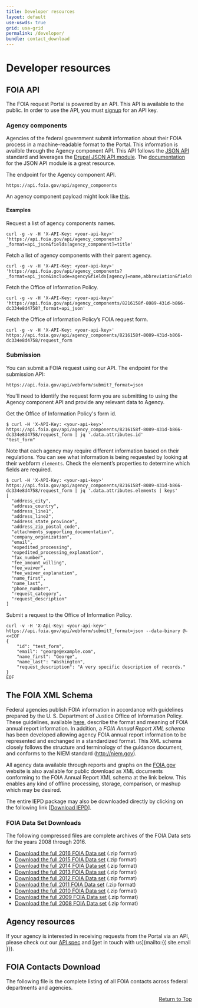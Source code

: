 ```yaml
---
title: Developer resources
layout: default
use-uswds: true
grid: usa-grid
permalink: /developer/
bundle: contact_download
---
```

# Developer resources


## FOIA API

The FOIA request Portal is powered by an API. This API is available to the
public. In order to use the API, you must [signup](https://api.data.gov/signup/) for an API key.


### Agency components

Agencies of the federal government submit information about their FOIA process
in a machine-readable format to the Portal. This information is availble through
the Agency component API. This API follows the [JSON API](http://jsonapi.org/)
standard and leverages the [Drupal JSON API
module](https://www.drupal.org/docs/8/modules/json-api). The
[documentation](https://www.drupal.org/docs/8/modules/json-api) for the JSON API
module is a great resource.

The endpoint for the Agency component API.

    https://api.foia.gov/api/agency_components

An agency component payload might look like
[this](https://github.com/18F/beta.foia.gov/tree/develop/www.foia.gov/_data/agency_components/oip.json).


#### Examples

Request a list of agency components names.

```
curl -g -v -H 'X-API-Key: <your-api-key>' 'https://api.foia.gov/api/agency_components?_format=api_json&fields[agency_component]=title'
```

Fetch a list of agency components with their parent agency.

```
curl -g -v -H 'X-API-Key: <your-api-key>' 'https://api.foia.gov/api/agency_components?_format=api_json&include=agency&fields[agency]=name,abbreviation&fields[agency_component]=title,abbreviation,agency'
```

Fetch the Office of Information Policy.

```
curl -g -v -H 'X-API-Key: <your-api-key>' 'https://api.foia.gov/api/agency_components/8216158f-8089-431d-b866-dc334e8d4758?_format=api_json'
```

Fetch the Office of Information Policy’s FOIA request form.

```
curl -g -v -H 'X-API-Key: <your-api-key>' https://api.foia.gov/api/agency_components/8216158f-8089-431d-b866-dc334e8d4758/request_form
```


### Submission

You can submit a FOIA request using our API. The endpoint for the submission API:

    https://api.foia.gov/api/webform/submit?_format=json

You'll need to identify the request form you are submitting to using the Agency
component API and provide any relevant data to Agency.

Get the Office of Information Policy's form id.

```
$ curl -H 'X-API-Key: <your-api-key>' https://api.foia.gov/api/agency_components/8216158f-8089-431d-b866-dc334e8d4758/request_form | jq '.data.attributes.id'
"test_form"
```

Note that each agency may require different information based on their
regulations. You can see what information is being requested by looking at
their webform `elements`. Check the element’s properties to determine which
fields are required.

```
$ curl -H 'X-API-Key: <your-api-key>' https://api.foia.gov/api/agency_components/8216158f-8089-431d-b866-dc334e8d4758/request_form | jq '.data.attributes.elements | keys'
[
  "address_city",
  "address_country",
  "address_line1",
  "address_line2",
  "address_state_province",
  "address_zip_postal_code",
  "attachments_supporting_documentation",
  "company_organization",
  "email",
  "expedited_processing",
  "expedited_processing_explanation",
  "fax_number",
  "fee_amount_willing",
  "fee_waiver",
  "fee_waiver_explanation",
  "name_first",
  "name_last",
  "phone_number",
  "request_category",
  "request_description"
]
```

Submit a request to the Office of Information Policy.

```
curl -v -H 'X-Api-Key: <your-api-key>' https://api.foia.gov/api/webform/submit?_format=json --data-binary @- <<EOF
{
    "id": "test_form",
    "email": "george@example.com",
    "name_first": "George",
    "name_last": "Washington",
    "request_description": "A very specific description of records."
}
EOF
```


## The FOIA XML Schema

  <p>Federal agencies publish FOIA information   in accordance with guidelines prepared by the U. S. Department of Justice   Office of Information Policy. These guidelines, available <a href="http://www.justice.gov/oip/foiapost/guidance-annualreport-052008.pdf" target="_blank">here</a>,   describe the format and meaning of FOIA annual report information. In   addition, a <em>FOIA Annual Report XML schema</em> has been developed   allowing agency FOIA annual report information to be represented and   exchanged in a standardized format. This XML schema closely follows   the structure and terminology of the guidance document, and conforms   to the NIEM standard (<a href="http://niem.gov" target="_blank">http://niem.gov</a>).&nbsp;</p>
  <p>All agency data available through reports and graphs on the <a href="{{ site.baseurl }}/data.html">FOIA.gov</a> website is also available  for public download as XML documents conforming to the FOIA Annual Report XML schema at the link below. This enables any kind of  offline processing, storage, comparison, or mashup which may be desired.&nbsp;&nbsp; </p>
  <p>The entire IEPD package may also be downloaded directly by clicking on the following link [<a href="{{ site.baseurl }}/iepd/FOIA_Annual_Report_v1.3.2.zip">Download IEPD</a>].</p>
  <h3>FOIA Data Set Downloads</h3>
  <p>The following compressed files are complete archives of the  FOIA Data sets for the years 2008 through 2016.</p>
  <ul>
    <li><a href="{{ site.baseurl }}/2016-FOIASetFull.zip">Download the full 2016 FOIA Data set</a> (.zip format)</li>
    <li><a href="{{ site.baseurl }}/2015-FOIASetFull.zip">Download the full 2015 FOIA Data set</a> (.zip format)</li>
    <li><a href="{{ site.baseurl }}/2014-FOIASetFull.zip">Download the full 2014 FOIA Data set</a> (.zip format)</li>
    <li><a href="{{ site.baseurl }}/2013-FOIASetFull.zip">Download the full 2013 FOIA Data set</a> (.zip format)</li>
    <li><a href="{{ site.baseurl }}/2012-FOIASetFull.zip">Download the full 2012 FOIA Data set</a> (.zip format)</li>
    <li><a href="{{ site.baseurl }}/2011-FOIASetFull.zip">Download the full 2011 FOIA Data set</a> (.zip format)</li>
    <li><a href="{{ site.baseurl }}/2010-FOIASetFull.zip">Download the full 2010 FOIA Data set</a> (.zip format)</li>
    <li><a href="{{ site.baseurl }}/2009-FOIASetFull.zip">Download the full 2009 FOIA Data set</a> (.zip format)</li>
    <li><a href="{{ site.baseurl }}/2008-FOIASetFull.zip">Download the full 2008 FOIA Data set</a> (.zip format)</li>
  </ul>


## Agency resources

If your agency is interested in receiving requests from the Portal via an API, please check out
our [API spec](/developer/agency-api/) and [get in touch with us](mailto:{{ site.email }}).

## FOIA Contacts Download

The following file is the complete listing of all FOIA contacts across federal departments and agencies.

<div id="contact-download-react-app"></div>

<p align="right"><a href="#top">Return to Top</a></p>
